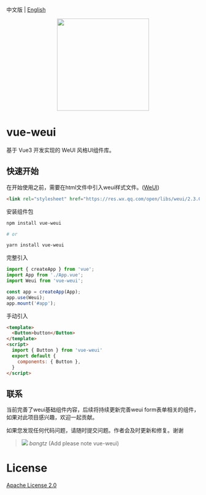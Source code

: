 中文版 | [English](./README.md)

<div align=center>
<img src=https://raw.githubusercontent.com/bangtz/vue-weui/main/vue-weui.png height=240px />
</div>

# vue-weui

基于 Vue3 开发实现的 WeUI 风格UI组件库。

## 快速开始

在开始使用之前，需要在html文件中引入weui样式文件。([WeUI](https://github.com/Tencent/weui))

```html
<link rel="stylesheet" href="https://res.wx.qq.com/open/libs/weui/2.3.0/weui.min.css"/>
```

安装组件包

```bash
npm install vue-weui

# or

yarn install vue-weui
```

完整引入

```ts
import { createApp } from 'vue';
import App from './App.vue';
import Weui from 'vue-weui';

const app = createApp(App);
app.use(Weui);
app.mount('#app');
```

手动引入

```html
<template>
  <Button>button</Button>
</template>
<script>
  import { Button } from 'vue-weui'
  export default {
    components: { Button },
  }
</script>
```

## 联系

当前完善了weui基础组件内容，后续将持续更新完善weui form表单相关的组件，如果对此项目感兴趣，欢迎一起贡献。

如果您发现任何代码问题，请随时提交问题。作者会及时更新和修复。谢谢

> ![](https://open.weixin.qq.com/zh_CN/htmledition/res/assets/res-design-download/icon16_wx_logo.png) *bangtz* (Add please note vue-weui)

# License

[Apache License 2.0](LICENSE)